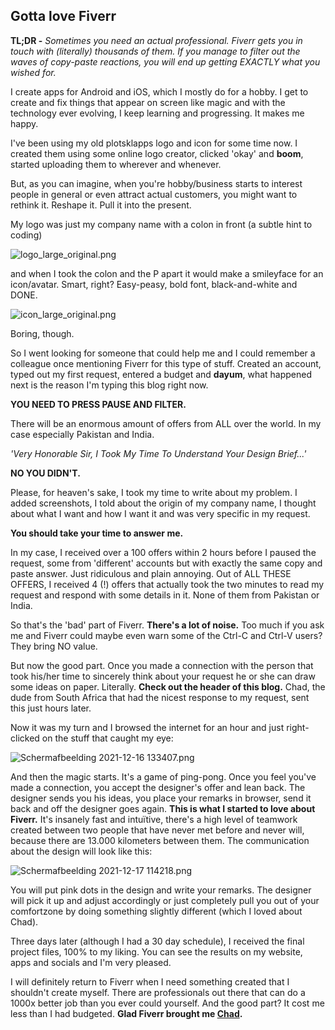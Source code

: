 ## Gotta love Fiverr

**TL;DR -** *Sometimes you need an actual professional. Fiverr gets you in touch with (literally) thousands of them. If you manage to filter out the waves of copy-paste reactions, you will end up getting EXACTLY what you wished for.*

I create apps for Android and iOS, which I mostly do for a hobby. I get to create and fix things that appear on screen like magic and with the technology ever evolving, I keep learning and progressing. It makes me happy.

I've been using my old plotsklapps logo and icon for some time now. I created them using some online logo creator, clicked 'okay' and **boom**, started uploading them to wherever and whenever.

But, as you can imagine, when you're hobby/business starts to interest people in general or even attract actual customers, you might want to rethink it. Reshape it. Pull it into the present.

My logo was just my company name with a colon in front (a subtle hint to coding) 

![logo_large_original.png](https://cdn.hashnode.com/res/hashnode/image/upload/v1639657746424/rHZEQqE8K.png)

and when I took the colon and the P apart it would make a smileyface for an icon/avatar. Smart, right? Easy-peasy, bold font, black-and-white and DONE.

![icon_large_original.png](https://cdn.hashnode.com/res/hashnode/image/upload/v1639657733550/-JUwHS9GO.png)

Boring, though.

So I went looking for someone that could help me and I could remember a colleague once mentioning Fiverr for this type of stuff.
Created an account, typed out my first request, entered a budget and **dayum**, what happened next is the reason I'm typing this blog right now.

**YOU NEED TO PRESS PAUSE AND FILTER.**

There will be an enormous amount of offers from ALL over the world. In my case especially Pakistan and India.

*'Very Honorable Sir, 
I Took My Time To Understand Your Design Brief...'*

**NO YOU DIDN'T.**

Please, for heaven's sake, I took my time to write about my problem. I added screenshots, I told about the origin of my company name, I thought about what I want and how I want it and was very specific in my request.

**You should take your time to answer me.**

In my case, I received over a 100 offers within 2 hours before I paused the request, some from 'different' accounts but with exactly the same copy and paste answer. Just ridiculous and plain annoying.
Out of ALL THESE OFFERS, I received 4 (!) offers that actually took the two minutes to read my request and respond with some details in it. 
None of them from Pakistan or India.

So that's the 'bad' part of Fiverr. **There's a lot of noise.** Too much if you ask me and Fiverr could maybe even warn some of the Ctrl-C and Ctrl-V users? They bring NO value.

But now the good part. Once you made a connection with the person that took his/her time to sincerely think about your request he or she can draw some ideas on paper. Literally. **Check out the header of this blog.** 
Chad, the dude from South Africa that had the nicest response to my request, sent this just hours later. 

Now it was my turn and I browsed the internet for an hour and just right-clicked on the stuff that caught my eye:

![Schermafbeelding 2021-12-16 133407.png](https://cdn.hashnode.com/res/hashnode/image/upload/v1639737173726/dAE7qUOLG.png)

And then the magic starts. It's a game of ping-pong. Once you feel you've made a connection, you accept the designer's offer and lean back.
The designer sends you his ideas, you place your remarks in browser, send it back and off the designer goes again. **This is what I started to love about Fiverr.** It's insanely fast and intuïtive, there's a high level of teamwork created between two people that have never met before and never will, because there are 13.000 kilometers between them.
The communication about the design will look like this:

![Schermafbeelding 2021-12-17 114218.png](https://cdn.hashnode.com/res/hashnode/image/upload/v1639737749848/StTZSa7Nc.png)

You will put pink dots in the design and write your remarks. The designer will pick it up and adjust accordingly or just completely pull you out of your comfortzone by doing something slightly different (which I loved about Chad).

Three days later (although I had a 30 day schedule), I received the final project files, 100% to my liking. You can see the results on my website, apps and  socials and I'm very pleased.

I will definitely return to Fiverr when I need something created that I shouldn't create myself. There are professionals out there that can do a 1000x better job than you ever could yourself. And the good part? It cost me less than I had budgeted. **Glad Fiverr brought me  [Chad](https://www.fiverr.com/chadkills).**